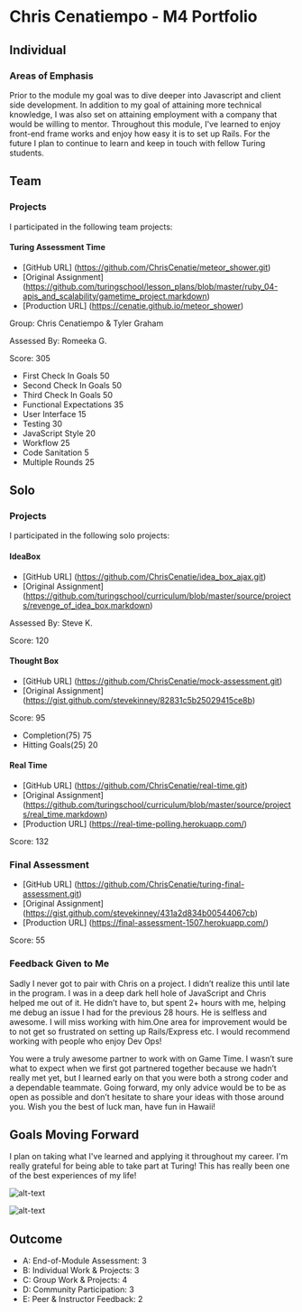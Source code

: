 # Chris Cenatiempo - M4 Portfolio

## Individual

### Areas of Emphasis

Prior to the module my goal was to dive deeper into Javascript and client side development. In addition to my goal of attaining more technical knowledge, I was also set on attaining employment with a company that would be willing to mentor. Throughout this module, I've learned to enjoy front-end frame works and enjoy how easy it is to set up Rails. For the future I plan to continue to learn and keep in touch with fellow Turing students.

## Team

### Projects

I participated in the following team projects:

#### Turing Assessment Time
* [GitHub URL] (https://github.com/ChrisCenatie/meteor_shower.git)
* [Original Assignment] (https://github.com/turingschool/lesson_plans/blob/master/ruby_04-apis_and_scalability/gametime_project.markdown)
* [Production URL] (https://cenatie.github.io/meteor_shower)

Group: Chris Cenatiempo & Tyler Graham

Assessed By: Romeeka G.

Score: 305

  * First Check In Goals	50
  * Second Check In Goals	50
  * Third Check In Goals	50
  * Functional Expectations	35
  * User Interface	15
  * Testing	30
  * JavaScript Style	20
  * Workflow	25
  * Code Sanitation	5
  * Multiple Rounds	25

## Solo

### Projects
I participated in the following solo projects:

#### IdeaBox
* [GitHub URL] (https://github.com/ChrisCenatie/idea_box_ajax.git)
* [Original Assignment] (https://github.com/turingschool/curriculum/blob/master/source/projects/revenge_of_idea_box.markdown)

Assessed By: Steve K.

Score: 120

#### Thought Box
* [GitHub URL] (https://github.com/ChrisCenatie/mock-assessment.git)
* [Original Assignment] (https://gist.github.com/stevekinney/82831c5b25029415ce8b)

Score: 95

  * Completion(75) 75
  * Hitting Goals(25) 20

#### Real Time
  * [GitHub URL] (https://github.com/ChrisCenatie/real-time.git)
  * [Original Assignment] (https://github.com/turingschool/curriculum/blob/master/source/projects/real_time.markdown)
  * [Production URL] (https://real-time-polling.herokuapp.com/)

Score: 132

### Final Assessment
* [GitHub URL] (https://github.com/ChrisCenatie/turing-final-assessment.git)
* [Original Assignment] (https://gist.github.com/stevekinney/431a2d834b00544067cb)
* [Production URL] (https://final-assessment-1507.herokuapp.com/)

Score: 55

### Feedback Given to Me

Sadly I never got to pair with Chris on a project. I didn’t realize this until late in the program. I was in a deep dark hell hole of JavaScript and Chris helped me out of it. He didn’t have to, but spent 2+ hours with me, helping me debug an issue I had for the previous 28 hours. He is selfless and awesome. I will miss working with him.One area for improvement would be to not get so frustrated on setting up Rails/Express etc. I would recommend working with people who enjoy Dev Ops!

You were a truly awesome partner to work with on Game Time. I wasn’t sure what to expect when we first got partnered together because we hadn’t really met yet, but I learned early on that you were both a strong coder and a dependable teammate. Going forward, my only advice would be to be as open as possible and don’t hesitate to share your ideas with those around you. Wish you the best of luck man, have fun in Hawaii!


## Goals Moving Forward

I plan on taking what I've learned and applying it throughout my career. I'm really grateful for being able to take part at Turing! This has really been one of the best experiences of my life!

![alt-text](https://images.duckduckgo.com/iu/?u=http%3A%2F%2Fwww.bwbacon.com%2Fwp-content%2Fuploads%2F2015%2F03%2Fturing_logo.png&f=1)

![alt-text](https://images.duckduckgo.com/iu/?u=http%3A%2F%2F3.bp.blogspot.com%2F-x-MujNlfnEk%2FUHRr7CZ_gWI%2FAAAAAAAAITA%2FwB3ZXEByEgI%2Fs1600%2FHawaii-Molokai%2B03.jpg&f=1)

## Outcome

* A: End-of-Module Assessment: 3
* B: Individual Work & Projects: 3
* C: Group Work & Projects: 4
* D: Community Participation: 3
* E: Peer & Instructor Feedback: 2
